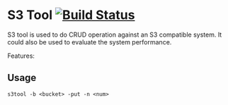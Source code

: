 S3 Tool
[![Build Status](https://travis-ci.org/zhaoy1/s3test.png?branch=master)](https://travis-ci.org/zhaoy1/s3test)
======

S3 tool is used to do CRUD operation against an S3 compatible system. 
It could also be used to evaluate the system performance.

Features: 

Usage
-----
    s3tool -b <bucket> -put -n <num>
